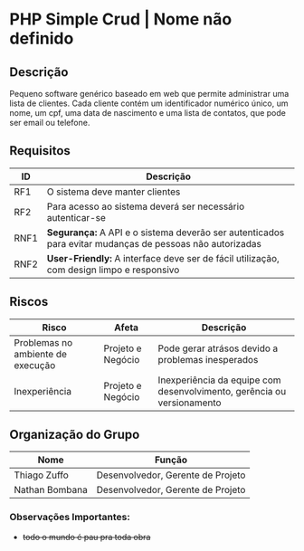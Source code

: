 # PHP Simple Crud | Nome não definido

## Descrição
Pequeno software genérico baseado em web que permite administrar uma lista de clientes. Cada cliente contém um identificador numérico único, um nome, um cpf, uma data de nascimento e uma lista de contatos, que pode ser email ou telefone.

## Requisitos
| ID | Descrição |
|----|-----------|
| RF1  | O sistema deve manter clientes |
| RF2  | Para acesso ao sistema deverá ser necessário autenticar-se |
| RNF1 | **Segurança:** A API e o sistema deverão ser autenticados para evitar mudanças de pessoas não autorizadas |
| RNF2 | **User-Friendly:** A interface deve ser de fácil utilização, com design limpo e responsivo |

## Riscos
| Risco | Afeta | Descrição |
|-------|-------|-----------|
| Problemas no ambiente de execução | Projeto e Negócio | Pode gerar atrásos devido a problemas inesperados |
| Inexperiência | Projeto e Negócio | Inexperiência da equipe com desenvolvimento, gerência ou versionamento |

## Organização do Grupo
|      Nome     |               Função              |
|---------------|-----------------------------------|
|Thiago Zuffo   | Desenvolvedor, Gerente de Projeto |
|Nathan Bombana | Desenvolvedor, Gerente de Projeto |

### Observações Importantes:
- ~~todo o mundo é pau pra toda obra~~
